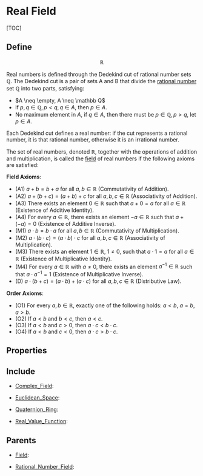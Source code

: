 # Real Field

[TOC]

## Define

$$
\mathbb R
$$

Real numbers is defined through the Dedekind cut of rational number sets $\mathbb Q$. The Dedekind cut is a pair of sets A and B that divide the [rational number](./Rational_Number_Field.md) set $\mathbb Q$ into two parts, satisfying:

- $A \neq \empty, A \neq \mathbb Q$
- if $p, q \in \mathbb Q, p < q, q \in A$, then $p \in A$. 
- No maximum element in $A$, if $q \in A$, then there must be $p \in \mathbb Q, p > q$, let $p \in A$.


Each Dedekind cut defines a real number: if the cut represents a rational number, it is that rational number, otherwise it is an irrational number.



The set of real numbers, denoted $\mathbb{R}$, together with the operations of addition and multiplication, is called the [field](./Field.md) of real numbers if the following axioms are satisfied:

**Field Axioms**:
- (A1) $a + b = b + a$ for all $a, b \in \mathbb{R}$ (Commutativity of Addition).
- (A2) $a + (b + c) = (a + b) + c$ for all $a, b, c \in \mathbb{R}$ (Associativity of Addition).
- (A3) There exists an element $0 \in \mathbb{R}$ such that $a + 0 = a$ for all $a \in \mathbb{R}$ (Existence of Additive Identity).
- (A4) For every $a \in \mathbb{R}$, there exists an element $-a \in \mathbb{R}$ such that $a + (-a) = 0$ (Existence of Additive Inverse).
- (M1) $a \cdot b = b \cdot a$ for all $a, b \in \mathbb{R}$ (Commutativity of Multiplication).
- (M2) $a \cdot (b \cdot c) = (a \cdot b) \cdot c$ for all $a, b, c \in \mathbb{R}$ (Associativity of Multiplication).
- (M3) There exists an element $1 \in \mathbb{R}$, $1 \neq 0$, such that $a \cdot 1 = a$ for all $a \in \mathbb{R}$ (Existence of Multiplicative Identity).
- (M4) For every $a \in \mathbb{R}$ with $a \neq 0$, there exists an element $a^{-1} \in \mathbb{R}$ such that $a \cdot a^{-1} = 1$ (Existence of Multiplicative Inverse).
- (D) $a \cdot (b + c) = (a \cdot b) + (a \cdot c)$ for all $a, b, c \in \mathbb{R}$ (Distributive Law).

**Order Axioms**:
- (O1) For every $a, b \in \mathbb{R}$, exactly one of the following holds: $a < b$, $a = b$, $a > b$.
- (O2) If $a < b$ and $b < c$, then $a < c$.
- (O3) If $a < b$ and $c > 0$, then $a \cdot c < b \cdot c$.
- (O4) If $a < b$ and $c < 0$, then $a \cdot c > b \cdot c$.

## Properties



## Include

- [Complex_Field](./Complex_Field.md): 

- [Euclidean_Space](./Euclidean_Space.md): 

- [Quaternion_Ring](./Quaternion_Ring.md): 

- [Real_Value_Function](./Real_Value_Function.md): 

## Parents

- [Field](./Field.md): 

- [Rational_Number_Field](./Rational_Number_Field.md): 

